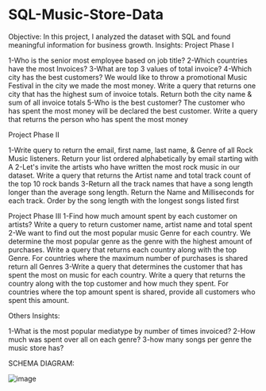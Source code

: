 # SQL-Music-Store-Data
Objective: In this project, I analyzed the dataset with SQL and found meaningful information for business growth.
Insights: Project Phase I

1-Who is the senior most employee based on job title?
2-Which countries have the most Invoices?
3-What are top 3 values of total invoice?
4-Which city has the best customers? We would like to throw a promotional Music Festival in the city we made the most money. Write a query that returns one city that has the highest sum of invoice totals. Return both the city name & sum of all invoice totals
5-Who is the best customer? The customer who has spent the most money will be declared the best customer. Write a query that returns the person who has spent the most money

Project Phase II

1-Write query to return the email, first name, last name, & Genre of all Rock Music listeners. Return your list ordered alphabetically by email starting with A
2-Let's invite the artists who have written the most rock music in our dataset. Write a query that returns the Artist name and total track count of the top 10 rock bands
3-Return all the track names that have a song length longer than the average song length. Return the Name and Milliseconds for each track. Order by the song length with the longest songs listed first

Project Phase III
1-Find how much amount spent by each customer on artists? Write a query to return customer name, artist name and total spent
2-We want to find out the most popular music Genre for each country. We determine the most popular genre as the genre with the highest amount of purchases. Write a query that returns each country along with the top Genre. For countries where the maximum number of purchases is shared return all Genres
3-Write a query that determines the customer that has spent the most on music for each country. Write a query that returns the country along with the top customer and how much they spent. For countries where the top amount spent is shared, provide all customers who spent this amount.

Others Insights:

1-What is the most popular mediatype by number of times invoiced?
2-How much was spent over all on each genre?
3-how many songs per genre the music store has?

SCHEMA DIAGRAM:

![image](https://github.com/user-attachments/assets/3903355b-4d08-4e65-be70-92008192dec8)
